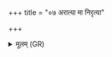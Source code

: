 +++
title = "०७ अरात्या मा निरृत्या"

+++
<details><summary>मूलम् (GR)</summary>

अरात्या मा निरृत्या  
अभिचाराद् अथो भयात् ।  
मृत्योर् ओजीयसो वधात्  
त्वं वरण वारय ॥ +++(Bhatt. varuṇa)+++
</details>